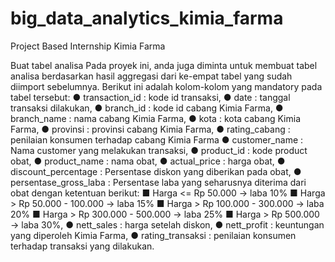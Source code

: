 # big_data_analytics_kimia_farma
Project Based Internship Kimia Farma

Buat tabel analisa
Pada proyek ini, anda juga diminta untuk membuat tabel analisa
berdasarkan hasil aggregasi dari ke-empat tabel yang sudah
diimport sebelumnya. Berikut ini adalah kolom-kolom yang
mandatory pada tabel tersebut:
● transaction_id : kode id transaksi,
● date : tanggal transaksi dilakukan,
● branch_id : kode id cabang Kimia Farma,
● branch_name : nama cabang Kimia Farma,
● kota : kota cabang Kimia Farma,
● provinsi : provinsi cabang Kimia Farma,
● rating_cabang : penilaian konsumen terhadap cabang Kimia
Farma
● customer_name : Nama customer yang melakukan
transaksi,
● product_id : kode product obat,
● product_name : nama obat,
● actual_price : harga obat,
● discount_percentage : Persentase diskon yang diberikan
pada obat,
● persentase_gross_laba : Persentase laba yang seharusnya
diterima dari obat dengan ketentuan berikut:
■ Harga <= Rp 50.000 -> laba 10%
■ Harga > Rp 50.000 - 100.000 -> laba 15%
■ Harga > Rp 100.000 - 300.000 -> laba 20%
■ Harga > Rp 300.000 - 500.000 -> laba 25%
■ Harga > Rp 500.000 -> laba 30%,
● nett_sales : harga setelah diskon,
● nett_profit : keuntungan yang diperoleh Kimia Farma,
● rating_transaksi : penilaian konsumen terhadap transaksi
yang dilakukan.
